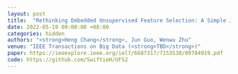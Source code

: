 ```yaml
---
layout: post
title:  "Rethinking Embedded Unsupervised Feature Selection: A Simple Joint Approach"
date: 2022-05-19 00:00:00 +08:00
categories: hidden
authors: "<strong>Heng Chang</strong>, Jun Guo, Wenwu Zhu"
venue: "IEEE Transactions on Big Data (<strong>TBD</strong>)"
paper: https://ieeexplore.ieee.org/iel7/6687317/7153538/09784919.pdf 
code: https://github.com/SwiftieH/UFS2
---
```

<!-- note: "* Equal contribution"  -->

